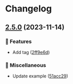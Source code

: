 # Changelog

## [2.5.0](https://github.com/Meqn/diy-log/compare/v2.4.1...v2.5.0) (2023-11-14)


### 🚀 Features

* Add tag ([2ff9e6d](https://github.com/Meqn/diy-log/commit/2ff9e6d4745e52802c34c24937e401906a6ad424))


### 🚚 Miscellaneous

* Update example ([51acc29](https://github.com/Meqn/diy-log/commit/51acc2990fd0935c7fe7582b64ea8296274c81c3))
